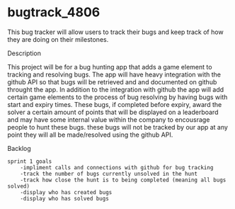 # bugtrack_4806
This bug tracker will allow users to track their bugs and keep track of how they are doing on their milestones.


Description

This project will be for a bug hunting app that adds a game element to tracking and resolving bugs. The app will have heavy integration with the github API so that bugs will be retrieved and and documented on github throught the app. In addition to the integration with github the app will add certain game elements to the process of bug resolving by having bugs with start and expiry times. These bugs, if completed before expiry, award the solver a certain amount of points that will be displayed on a leaderboard and may have some internal value within the company to encousrage people to hunt these bugs. these bugs will not be tracked by our app at any point they will all be made/resolved using the github API.

Backlog

	sprint 1 goals
		-impliment calls and connections with github for bug tracking
		-track the number of bugs currently unsolved in the hunt
		-track how close the hunt is to being completed (meaning all bugs solved)
		-display who has created bugs
		-display who has solved bugs
